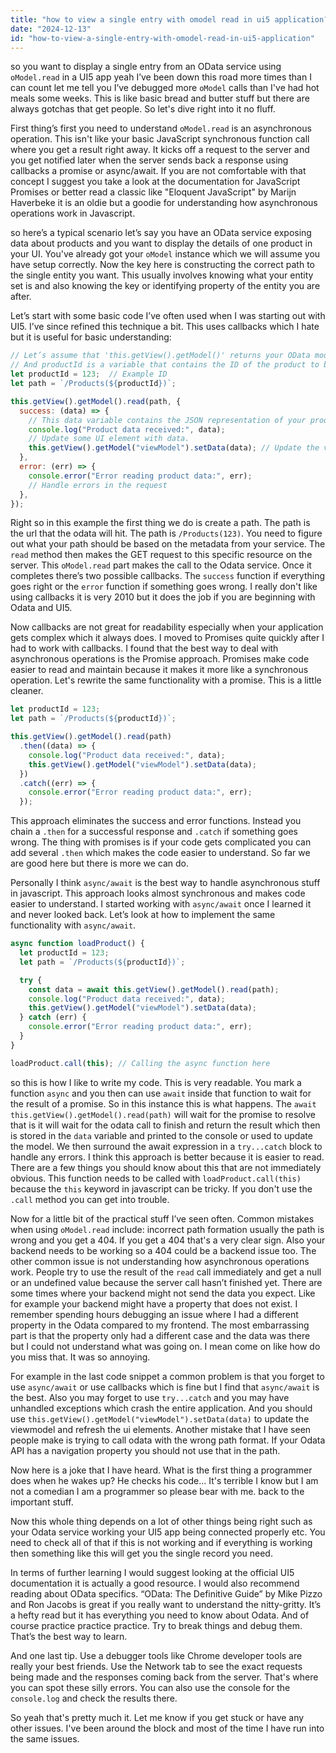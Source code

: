 ```yaml
---
title: "how to view a single entry with omodel read in ui5 application?"
date: "2024-12-13"
id: "how-to-view-a-single-entry-with-omodel-read-in-ui5-application"
---
```


 so you want to display a single entry from an OData service using `oModel.read` in a UI5 app yeah I’ve been down this road more times than I can count let me tell you I’ve debugged more `oModel` calls than I've had hot meals some weeks. This is like basic bread and butter stuff but there are always gotchas that get people. So let's dive right into it no fluff.

First thing’s first you need to understand `oModel.read` is an asynchronous operation. This isn't like your basic JavaScript synchronous function call where you get a result right away. It kicks off a request to the server and you get notified later when the server sends back a response using callbacks a promise or async/await. If you are not comfortable with that concept I suggest you take a look at the documentation for JavaScript Promises or better read a classic like "Eloquent JavaScript" by Marijn Haverbeke it is an oldie but a goodie for understanding how asynchronous operations work in Javascript.

 so here’s a typical scenario let’s say you have an OData service exposing data about products and you want to display the details of one product in your UI. You've already got your `oModel` instance which we will assume you have setup correctly. Now the key here is constructing the correct path to the single entity you want. This usually involves knowing what your entity set is and also knowing the key or identifying property of the entity you are after.

Let’s start with some basic code I’ve often used when I was starting out with UI5. I’ve since refined this technique a bit. This uses callbacks which I hate but it is useful for basic understanding:

```javascript
// Let’s assume that 'this.getView().getModel()' returns your OData model
// And productId is a variable that contains the ID of the product to be loaded
let productId = 123;  // Example ID
let path = `/Products(${productId})`;

this.getView().getModel().read(path, {
  success: (data) => {
    // This data variable contains the JSON representation of your product
    console.log("Product data received:", data);
	// Update some UI element with data.
	this.getView().getModel("viewModel").setData(data); // Update the viewmodel with your data
  },
  error: (err) => {
    console.error("Error reading product data:", err);
    // Handle errors in the request
  },
});

```

Right so in this example the first thing we do is create a path. The path is the url that the odata will hit. The path is `/Products(123)`. You need to figure out what your path should be based on the metadata from your service. The `read` method then makes the GET request to this specific resource on the server. This `oModel.read` part makes the call to the Odata service. Once it completes there’s two possible callbacks. The `success` function if everything goes right or the `error` function if something goes wrong. I really don't like using callbacks it is very 2010 but it does the job if you are beginning with Odata and UI5.

Now callbacks are not great for readability especially when your application gets complex which it always does. I moved to Promises quite quickly after I had to work with callbacks. I found that the best way to deal with asynchronous operations is the Promise approach. Promises make code easier to read and maintain because it makes it more like a synchronous operation. Let's rewrite the same functionality with a promise. This is a little cleaner.

```javascript
let productId = 123;
let path = `/Products(${productId})`;

this.getView().getModel().read(path)
  .then((data) => {
    console.log("Product data received:", data);
	this.getView().getModel("viewModel").setData(data);
  })
  .catch((err) => {
    console.error("Error reading product data:", err);
  });

```

This approach eliminates the success and error functions. Instead you chain a `.then` for a successful response and `.catch` if something goes wrong. The thing with promises is if your code gets complicated you can add several `.then` which makes the code easier to understand. So far we are good here but there is more we can do.

Personally I think `async/await` is the best way to handle asynchronous stuff in javascript. This approach looks almost synchronous and makes code easier to understand. I started working with `async/await` once I learned it and never looked back. Let’s look at how to implement the same functionality with `async/await`.

```javascript
async function loadProduct() {
  let productId = 123;
  let path = `/Products(${productId})`;

  try {
    const data = await this.getView().getModel().read(path);
    console.log("Product data received:", data);
	this.getView().getModel("viewModel").setData(data);
  } catch (err) {
    console.error("Error reading product data:", err);
  }
}

loadProduct.call(this); // Calling the async function here

```
 so this is how I like to write my code. This is very readable. You mark a function `async` and you then can use `await` inside that function to wait for the result of a promise. So in this instance this is what happens. The `await this.getView().getModel().read(path)` will wait for the promise to resolve that is it will wait for the odata call to finish and return the result which then is stored in the `data` variable and printed to the console or used to update the model. We then surround the await expression in a `try...catch` block to handle any errors. I think this approach is better because it is easier to read. There are a few things you should know about this that are not immediately obvious. This function needs to be called with `loadProduct.call(this)` because the `this` keyword in javascript can be tricky. If you don't use the `.call` method you can get into trouble.

Now for a little bit of the practical stuff I’ve seen often. Common mistakes when using `oModel.read` include: incorrect path formation usually the path is wrong and you get a 404. If you get a 404 that's a very clear sign. Also your backend needs to be working so a 404 could be a backend issue too. The other common issue is not understanding how asynchronous operations work. People try to use the result of the `read` call immediately and get a null or an undefined value because the server call hasn’t finished yet. There are some times where your backend might not send the data you expect. Like for example your backend might have a property that does not exist. I remember spending hours debugging an issue where I had a different property in the Odata compared to my frontend. The most embarrassing part is that the property only had a different case and the data was there but I could not understand what was going on. I mean come on like how do you miss that. It was so annoying.

For example in the last code snippet a common problem is that you forget to use `async/await` or use callbacks which is fine but I find that `async/await` is the best. Also you may forget to use `try...catch` and you may have unhandled exceptions which crash the entire application. And you should use `this.getView().getModel("viewModel").setData(data)` to update the viewmodel and refresh the ui elements. Another mistake that I have seen people make is trying to call odata with the wrong path format. If your Odata API has a navigation property you should not use that in the path.

Now here is a joke that I have heard. What is the first thing a programmer does when he wakes up? He checks his code... It's terrible I know but I am not a comedian I am a programmer so please bear with me.  back to the important stuff.

Now this whole thing depends on a lot of other things being right such as your Odata service working your UI5 app being connected properly etc. You need to check all of that if this is not working and if everything is working then something like this will get you the single record you need.

In terms of further learning I would suggest looking at the official UI5 documentation it is actually a good resource. I would also recommend reading about OData specifics. “OData: The Definitive Guide” by Mike Pizzo and Ron Jacobs is great if you really want to understand the nitty-gritty. It’s a hefty read but it has everything you need to know about Odata. And of course practice practice practice. Try to break things and debug them. That’s the best way to learn.

And one last tip. Use a debugger tools like Chrome developer tools are really your best friends. Use the Network tab to see the exact requests being made and the responses coming back from the server. That's where you can spot these silly errors. You can also use the console for the `console.log` and check the results there.

So yeah that's pretty much it. Let me know if you get stuck or have any other issues. I've been around the block and most of the time I have run into the same issues.
